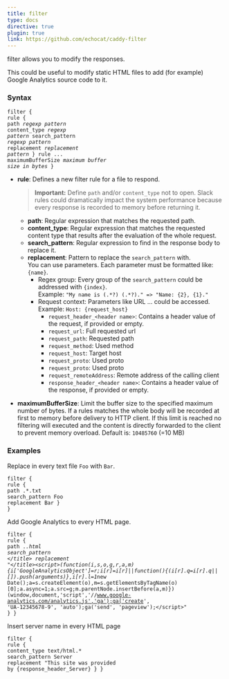 ```yaml
---
title: filter
type: docs
directive: true
plugin: true
link: https://github.com/echocat/caddy-filter
---
```


filter allows you to modify the responses.

This could be useful to modify static HTML files to add (for example) Google Analytics source code to it.

### Syntax

<code class="block"><span class="hl-directive">filter</span> {
	<span class="hl-subdirective">rule</span> {
		<span class="hl-subdirective">path</span>           <i>regexp pattern</i></span>
		<span class="hl-subdirective">content_type</span>   <i>regexp pattern</i></span>
		<span class="hl-subdirective">search_pattern</span> <i>regexp pattern</i></span>
		<span class="hl-subdirective">replacement</span>    <i>replacement pattern</i></span>
	}
	<span class="hl-subdirective">rule</span> ...
	<span class="hl-subdirective">maximumBufferSize</span>  <i>maximum buffer size in bytes</i>
}</code>


* **rule**: Defines a new filter rule for a file to respond.
    > **Important:** Define ``path`` and/or ``content_type`` not to open. Slack rules could dramatically impact the system performance because every response is recorded to memory before returning it.

    * **path**: Regular expression that matches the requested path.
    * **content_type**: Regular expression that matches the requested content type that results after the evaluation of the whole request.
    * **search_pattern**: Regular expression to find in the response body to replace it.
    * **replacement**: Pattern to replace the ``search_pattern`` with. 
        <br>You can use parameters. Each parameter must be formatted like: ``{name}``.
        * Regex group: Every group of the ``search_pattern`` could be addressed with ``{index}``.
        <br>Example: ``"My name is (.*?) (.*?)." => "Name: {2}, {1}."``
        * Request context: Parameters like URL ... could be accessed.
        <br>Example: ``Host: {request_host}``
            * ``request_header_<header name>``: Contains a header value of the request, if provided or empty.
            * ``request_url``: Full requested url
            * ``request_path``: Requested path
            * ``request_method``: Used method
            * ``request_host``: Target host
            * ``request_proto``: Used proto
            * ``request_proto``: Used proto
            * ``request_remoteAddress``: Remote address of the calling client
            * ``response_header_<header name>``: Contains a header value of the response, if provided or empty.
* **maximumBufferSize**: Limit the buffer size to the specified maximum number of bytes. If a rules matches the whole body will be recorded at first to memory before delivery to HTTP client. If this limit is reached no filtering will executed and the content is directly forwarded to the client to prevent memory overload. Default is: ``10485760`` (=10 MB)

### Examples

Replace in every text file ``Foo`` with ``Bar``.

<code class="block"><span class="hl-directive">filter</span> {
	<span class="hl-subdirective">rule</span> {
		<span class="hl-subdirective">path</span>           .*\.txt</span>
		<span class="hl-subdirective">search_pattern</span> Foo</span>
		<span class="hl-subdirective">replacement</span>    Bar</span>
	}
}</code>

Add Google Analytics to every HTML page.

<code class="block"><span class="hl-directive">filter</span> {
	<span class="hl-subdirective">rule</span> {
		<span class="hl-subdirective">path</span>           .*\.html</span>
		<span class="hl-subdirective">search_pattern</span> &lt;/title&gt;</span>
		<span class="hl-subdirective">replacement</span>    &quot;&lt;/title&gt;&lt;script&gt;(function(i,s,o,g,r,a,m){i['GoogleAnalyticsObject']=r;i[r]=i[r]||function(){(i[r].q=i[r].q||[]).push(arguments)},i[r].l=1*new Date();a=s.createElement(o),m=s.getElementsByTagName(o)[0];a.async=1;a.src=g;m.parentNode.insertBefore(a,m)})(window,document,'script','//www.google-analytics.com/analytics.js','ga');ga('create', 'UA-12345678-9', 'auto');ga('send', 'pageview');&lt;/script&gt;&quot;</span>
	}
}</code>

Insert server name in every HTML page

<code class="block"><span class="hl-directive">filter</span> {
	<span class="hl-subdirective">rule</span> {
		<span class="hl-subdirective">content_type</span>   text/html.*</span>
		<span class="hl-subdirective">search_pattern</span> Server</span>
		<span class="hl-subdirective">replacement</span>    &quot;This site was provided by {response_header_Server}</span>
	}
}</code>
